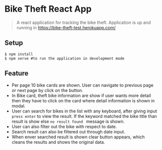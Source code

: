 # Bike Theft React App
> A react application for tracking the bike theft. Application is up and running in https://bike-theft-test.herokuapp.com/ 

## Setup
```
$ npm install
$ npm serve #to run the application in development mode
```

## Feature
- Per page 10 bike cards are shown. User can navigate to previous page or next page by click on the button.
- In Bike card, theft bike information are show if user wants more detail then they have to click on the card where detail information is shown in modal.
- User can search for bikes in the list with any keyboard, after giving input `press enter` to view the result. If the keyword matched the bike title than result is show else `no result found ` message is shown.
- User can also filter out the bike with respect to date.
- Search result can also be filtered out through date input.
- When enver searched result is shown clear button appears, which cleans the results and shows the original data.

